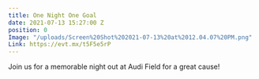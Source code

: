 ```yaml
---
title: One Night One Goal
date: 2021-07-13 15:27:00 Z
position: 0
Image: "/uploads/Screen%20Shot%202021-07-13%20at%2012.04.07%20PM.png"
Link: https://evt.mx/t5F5e5rP
---
```


Join us for a memorable night out at Audi Field for a great cause!